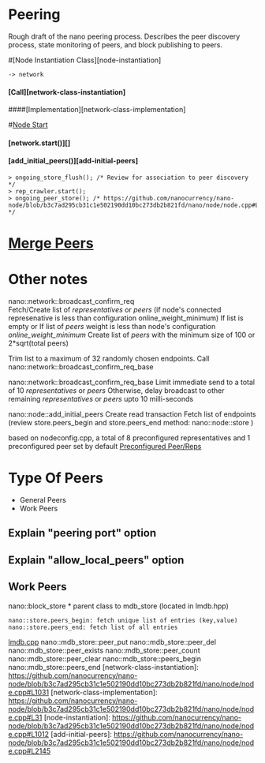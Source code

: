 # Peering

Rough draft of the nano peering process. Describes the peer discovery process, state monitoring of peers, and block publishing to peers. 

#[Node Instantiation Class][node-instantiation]

	-> network
#### [Call][network-class-instantiation]
####[Implementation][network-class-implementation]

#[Node Start](https://github.com/nanocurrency/nano-node/blob/b3c7ad295cb31c1e502190dd10bc273db2b821fd/nano/node/node.cpp#L1537)
 
#### [network.start()][]
#### [add_initial_peers()][add-initial-peers]

	> ongoing_store_flush(); /* Review for association to peer discovery */
	> rep_crawler.start();
	> ongoing_peer_store(); /* https://github.com/nanocurrency/nano-node/blob/b3c7ad295cb31c1e502190dd10bc273db2b821fd/nano/node/node.cpp#L1699 */

# [Merge Peers](https://github.com/nanocurrency/nano-node/blob/b3c7ad295cb31c1e502190dd10bc273db2b821fd/nano/node/node.cpp#L535)

# Other notes
nano::network::broadcast_confirm_req  
 Fetch/Create list of _representatives_ or _peers_ (if node's connected represenative is less than configuration online_weight_minimum)
	If list is empty or
	If list of _peers_ weight is less than node's configuration _online_weight_minimum_
	Create list of _peers_ with the minimum size of 100 or 2*sqrt(total peers)
 
 Trim list to a maximum of 32 randomly chosen endpoints.
 Call nano::network::broadcast_confirm_req_base

nano::network::broadcast_confirm_req_base
 Limit immediate send to a total of 10 _representatives_ or _peers_ 
 Otherwise, delay broadcast to other remaining _representatives_ or _peers_  upto 10 milli-seconds

nano::node::add_initial_peers
 Create read transaction
 Fetch list of endpoints (review store.peers_begin and store.peers_end method: nano::node::store )
	
 based on nodeconfig.cpp, a total of 8 preconfigured representatives and 1 preconfigured peer set by default
 [Preconfigured Peer/Reps](https://github.com/nanocurrency/nano-node/blob/e3d97cffcbbfe4a71041bf5ac929e54560f81df3/nano/node/nodeconfig.cpp#L48)

# Type Of Peers
 * General Peers
 * Work Peers

## Explain "peering port" option
## Explain "allow_local_peers" option

## Work Peers
nano::block_store
	* parent class to mdb_store (located in lmdb.hpp) 

	nano::store.peers_begin: fetch unique list of entries (key,value)
	nano::store.peers_end: fetch list of all entries

[lmdb.cpp](https://github.com/nanocurrency/nano-node/blob/master/nano/node/lmdb.cpp)
nano::mdb_store::peer_put
nano::mdb_store::peer_del
nano::mdb_store::peer_exists
nano::mdb_store::peer_count
nano::mdb_store::peer_clear
nano::mdb_store::peers_begin
nano::mdb_store::peers_end
[network-class-instantiation]: https://github.com/nanocurrency/nano-node/blob/b3c7ad295cb31c1e502190dd10bc273db2b821fd/nano/node/node.cpp#L1031
[network-class-implementation]: https://github.com/nanocurrency/nano-node/blob/b3c7ad295cb31c1e502190dd10bc273db2b821fd/nano/node/node.cpp#L31
[node-instantiation]: https://github.com/nanocurrency/nano-node/blob/b3c7ad295cb31c1e502190dd10bc273db2b821fd/nano/node/node.cpp#L1012
[add-initial-peers]: https://github.com/nanocurrency/nano-node/blob/b3c7ad295cb31c1e502190dd10bc273db2b821fd/nano/node/node.cpp#L2145
